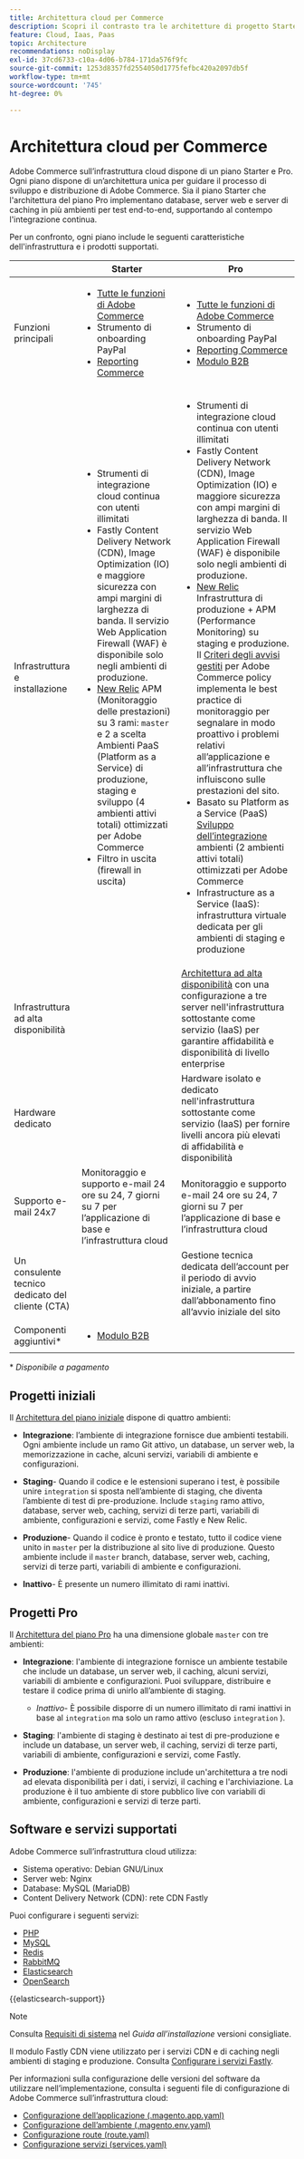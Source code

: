 ```yaml
---
title: Architettura cloud per Commerce
description: Scopri il contrasto tra le architetture di progetto Starter e Pro per l’infrastruttura Commerce on Cloud.
feature: Cloud, Iaas, Paas
topic: Architecture
recommendations: noDisplay
exl-id: 37cd6733-c10a-4d06-b784-171da576f9fc
source-git-commit: 1253d8357fd2554050d1775fefbc420a2097db5f
workflow-type: tm+mt
source-wordcount: '745'
ht-degree: 0%

---
```


# Architettura cloud per Commerce

Adobe Commerce sull’infrastruttura cloud dispone di un piano Starter e Pro. Ogni piano dispone di un’architettura unica per guidare il processo di sviluppo e distribuzione di Adobe Commerce. Sia il piano Starter che l&#39;architettura del piano Pro implementano database, server web e server di caching in più ambienti per test end-to-end, supportando al contempo l&#39;integrazione continua.

Per un confronto, ogni piano include le seguenti caratteristiche dell&#39;infrastruttura e i prodotti supportati.

|          | Starter | Pro |
| -------- | --------------------| ------------------ |
| Funzioni principali | <ul><li>[Tutte le funzioni di Adobe Commerce](https://experienceleague.adobe.com/docs/commerce-operations/release/features.html)</li><li>Strumento di onboarding PayPal</li><li>[Reporting Commerce](https://business.adobe.com/products/magento/business-intelligence.html?_ga=2.85288604.442698376.1665067470-1322106587.1655147209)</li></ul> | <ul><li>[Tutte le funzioni di Adobe Commerce](https://experienceleague.adobe.com/docs/commerce-operations/release/features.html)</li><li>Strumento di onboarding PayPal</li><li>[Reporting Commerce](https://business.adobe.com/products/magento/business-intelligence.html?_ga=2.85288604.442698376.1665067470-1322106587.1655147209)</li><li>[Modulo B2B](https://business.adobe.com/products/magento/b2b-ecommerce.html?_ga=2.105948422.442698376.1665067470-1322106587.1655147209)</li></ul> |
| Infrastruttura e installazione | <ul><li>Strumenti di integrazione cloud continua con utenti illimitati</li><li>Fastly Content Delivery Network (CDN), Image Optimization (IO) e maggiore sicurezza con ampi margini di larghezza di banda. Il servizio Web Application Firewall (WAF) è disponibile solo negli ambienti di produzione.</li><li>[New Relic](../monitor/new-relic-service.md) APM (Monitoraggio delle prestazioni) su 3 rami: `master` e 2 a scelta<br>Ambienti PaaS (Platform as a Service) di produzione, staging e sviluppo (4 ambienti attivi totali) ottimizzati per Adobe Commerce</li><li>Filtro in uscita (firewall in uscita)</li></ul> | <ul><li>Strumenti di integrazione cloud continua con utenti illimitati</li><li>Fastly Content Delivery Network (CDN), Image Optimization (IO) e maggiore sicurezza con ampi margini di larghezza di banda. Il servizio Web Application Firewall (WAF) è disponibile solo negli ambienti di produzione.</li><li>[New Relic](../monitor/new-relic-service.md) Infrastruttura di produzione + APM (Performance Monitoring) su staging e produzione. Il [Criteri degli avvisi gestiti](../monitor/investigate-performance.md#monitor-performance-with-managed-alerts) per Adobe Commerce policy implementa le best practice di monitoraggio per segnalare in modo proattivo i problemi relativi all’applicazione e all’infrastruttura che influiscono sulle prestazioni del sito.</li><li>Basato su Platform as a Service (PaaS) [Sviluppo dell’integrazione](pro-architecture.md#integration-environment) ambienti (2 ambienti attivi totali) ottimizzati per Adobe Commerce</li><li>Infrastructure as a Service (IaaS): infrastruttura virtuale dedicata per gli ambienti di staging e produzione</li></ul> |
| Infrastruttura ad alta disponibilità | | [Architettura ad alta disponibilità](pro-architecture.md#redundant-hardware) con una configurazione a tre server nell&#39;infrastruttura sottostante come servizio (IaaS) per garantire affidabilità e disponibilità di livello enterprise |
| Hardware dedicato | | Hardware isolato e dedicato nell&#39;infrastruttura sottostante come servizio (IaaS) per fornire livelli ancora più elevati di affidabilità e disponibilità |
| Supporto e-mail 24x7 | Monitoraggio e supporto e-mail 24 ore su 24, 7 giorni su 7 per l’applicazione di base e l’infrastruttura cloud | Monitoraggio e supporto e-mail 24 ore su 24, 7 giorni su 7 per l’applicazione di base e l’infrastruttura cloud |
| Un consulente tecnico dedicato del cliente (CTA) | | Gestione tecnica dedicata dell’account per il periodo di avvio iniziale, a partire dall’abbonamento fino all’avvio iniziale del sito |
| Componenti aggiuntivi\* | <ul><li>[Modulo B2B](https://business.adobe.com/products/magento/b2b-ecommerce.html)</li></ul> |

\* _Disponibile a pagamento_

## Progetti iniziali

Il [Architettura del piano iniziale](starter-architecture.md) dispone di quattro ambienti:

- **Integrazione**: l’ambiente di integrazione fornisce due ambienti testabili. Ogni ambiente include un ramo Git attivo, un database, un server web, la memorizzazione in cache, alcuni servizi, variabili di ambiente e configurazioni.

- **Staging**- Quando il codice e le estensioni superano i test, è possibile unire `integration` si sposta nell’ambiente di staging, che diventa l’ambiente di test di pre-produzione. Include `staging` ramo attivo, database, server web, caching, servizi di terze parti, variabili di ambiente, configurazioni e servizi, come Fastly e New Relic.

- **Produzione**- Quando il codice è pronto e testato, tutto il codice viene unito in `master` per la distribuzione al sito live di produzione. Questo ambiente include il `master` branch, database, server web, caching, servizi di terze parti, variabili di ambiente e configurazioni.

- **Inattivo**- È presente un numero illimitato di rami inattivi.

## Progetti Pro

Il [Architettura del piano Pro](pro-architecture.md) ha una dimensione globale `master` con tre ambienti:

- **Integrazione**: l&#39;ambiente di integrazione fornisce un ambiente testabile che include un database, un server web, il caching, alcuni servizi, variabili di ambiente e configurazioni. Puoi sviluppare, distribuire e testare il codice prima di unirlo all’ambiente di staging.

   - _Inattivo_- È possibile disporre di un numero illimitato di rami inattivi in base al `integration` ma solo un ramo attivo (escluso `integration` ).

- **Staging**: l&#39;ambiente di staging è destinato ai test di pre-produzione e include un database, un server web, il caching, servizi di terze parti, variabili di ambiente, configurazioni e servizi, come Fastly.

- **Produzione**: l&#39;ambiente di produzione include un&#39;architettura a tre nodi ad elevata disponibilità per i dati, i servizi, il caching e l&#39;archiviazione. La produzione è il tuo ambiente di store pubblico live con variabili di ambiente, configurazioni e servizi di terze parti.

## Software e servizi supportati

Adobe Commerce sull’infrastruttura cloud utilizza:

- Sistema operativo: Debian GNU/Linux
- Server web: Nginx
- Database: MySQL (MariaDB)
- Content Delivery Network (CDN): rete CDN Fastly

Puoi configurare i seguenti servizi:

- [PHP](../application/php-settings.md)
- [MySQL](../services/mysql.md)
- [Redis](../services/redis.md)
- [RabbitMQ](../services/rabbitmq.md)
- [Elasticsearch](../services/elasticsearch.md)
- [OpenSearch](../services/opensearch.md)

{{elasticsearch-support}}

>[!NOTE]
>
>Consulta [Requisiti di sistema](https://experienceleague.adobe.com/docs/commerce-operations/installation-guide/system-requirements.html) nel _Guida all’installazione_ versioni consigliate.

Il modulo Fastly CDN viene utilizzato per i servizi CDN e di caching negli ambienti di staging e produzione. Consulta [Configurare i servizi Fastly](../cdn/fastly.md).

Per informazioni sulla configurazione delle versioni del software da utilizzare nell’implementazione, consulta i seguenti file di configurazione di Adobe Commerce sull’infrastruttura cloud:

- [Configurazione dell’applicazione (.magento.app.yaml)](../application/configure-app-yaml.md)
- [Configurazione dell’ambiente (.magento.env.yaml)](../environment/configure-env-yaml.md)
- [Configurazione route (route.yaml)](../routes/routes-yaml.md)
- [Configurazione servizi (services.yaml)](../services/services-yaml.md)
